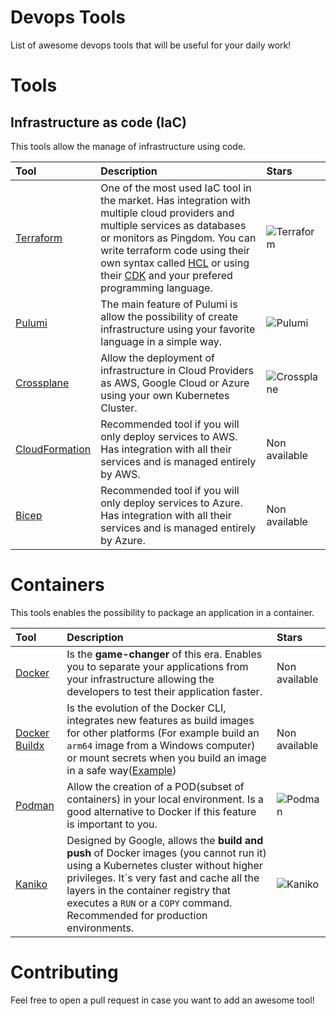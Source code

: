 # Devops Tools
List of awesome devops tools that will be useful for your daily work!

# Tools

## Infrastructure as code (IaC)
This tools allow the manage of infrastructure using code.

| Tool | Description | Stars
|:---|:---|:---
| [Terraform](https://github.com/hashicorp/terraform) | One of the most used IaC tool in the market. Has integration with multiple cloud providers and multiple services as databases or monitors as Pingdom. You can write terraform code using their own syntax called [HCL](https://www.terraform.io/language/syntax/configuration) or using their [CDK](https://www.terraform.io/cdktf) and your prefered programming language. | ![Terraform](https://img.shields.io/github/stars/hashicorp/terraform?style=for-the-badge)
| [Pulumi](https://github.com/pulumi/pulumi) | The main feature of Pulumi is allow the possibility of create infrastructure using your favorite language in a simple way. | ![Pulumi](https://img.shields.io/github/stars/pulumi/pulumi?style=for-the-badge)
| [Crossplane](https://github.com/crossplane/crossplane) | Allow the deployment of infrastructure in Cloud Providers as AWS, Google Cloud or Azure using your own Kubernetes Cluster. | ![Crossplane](https://img.shields.io/github/stars/crossplane/crossplane?style=for-the-badge)
| [CloudFormation](https://aws.amazon.com/es/cloudformation/) | Recommended tool if you will only deploy services to AWS. Has integration with all their services and is managed entirely by AWS. | Non available
| [Bicep](https://docs.microsoft.com/en-us/azure/azure-resource-manager/bicep/overview?tabs=bicep) | Recommended tool if you will only deploy services to Azure. Has integration with all their services and is managed entirely by Azure. | Non available

# Containers
This tools enables the possibility to package an application in a container.

| Tool | Description | Stars
|:---|:---|:---
| [Docker](https://docs.docker.com/get-started/overview/) | Is the **game-changer** of this era. Enables you to separate your applications from your infrastructure allowing the developers to test their application faster. | Non available
| [Docker Buildx](https://docs.docker.com/buildx/working-with-buildx/) | Is the evolution of the Docker CLI, integrates new features as build images for other platforms (For example build an `arm64` image from a Windows computer) or mount secrets when you build an image in a safe way([Example](https://docs.docker.com/develop/develop-images/build_enhancements/#new-docker-build-secret-information)) | Non available
| [Podman](https://github.com/containers/podman) | Allow the creation of a POD(subset of containers) in your local environment. Is a good alternative to Docker if this feature is important to you. | ![Podman](https://img.shields.io/github/stars/containers/podman?style=for-the-badge)
| [Kaniko](https://github.com/GoogleContainerTools/kaniko) | Designed by Google, allows the **build and push** of Docker images (you cannot run it) using a Kubernetes cluster without higher privileges. It´s very fast and cache all the layers in the container registry that executes a `RUN` or a `COPY` command. Recommended for production environments. | ![Kaniko](https://img.shields.io/github/stars/GoogleContainerTools/kaniko?style=for-the-badge)









# Contributing
Feel free to open a pull request in case you want to add an awesome tool!
